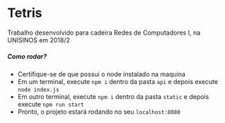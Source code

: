 # Tetris

Trabalho desenvolvido para cadeira Redes de Computadores I, na UNISINOS em 2018/2


##### Como rodar?
- Certifique-se de que possui o node instalado na maquina
- Em um terminal, execute `npm i` dentro da pasta `api` e depois execute `node index.js`
- Em outro terminal, execute `npm i` dentro da pasta `static` e depois execute `npm run start`
- Pronto, o projeto estará rodando no seu `localhost:8080`
